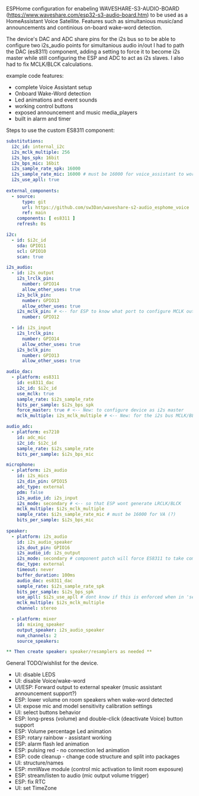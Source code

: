 ESPHome configuration for enabeling WAVESHARE-S3-AUDIO-BOARD (https://www.waveshare.com/esp32-s3-audio-board.htm)
to be used as a HomeAssistant Voice Satellite. Features such as simultanious music/and announcements and
continious on-board wake-word detection.

The device's DAC and ADC share pins for the i2s bus so to be able to configure two i2s_audio points for 
simultanious audio in/out I had to path the DAC (es8311) component, adding a setting to force it to become 
i2s master while still configuring the ESP and ADC to act as i2s slaves. I also had to fix MCLK/BLCK calculations.

example code features:
* complete Voice Assistant setup
* Onboard Wake-Word detection
* Led animations and event sounds
* working control buttons
* exposed announcement and music media_players
* built in alarm and timer

Steps to use the custom ES8311 component:
``` yaml
substitutions:
  i2c_id: internal_i2c
  i2s_mclk_multiple: 256
  i2s_bps_spk: 16bit
  i2s_bps_mic: 16bit
  i2s_sample_rate_spk: 16000
  i2s_sample_rate_mic: 16000 # must be 16000 for voice_assistant to work(?)
  i2s_use_apll: true
  
external_components:
  - source:
      type: git
      url: https://github.com/sw3Dan/waveshare-s2-audio_esphome_voice
      ref: main
    components: [ es8311 ]
    refresh: 0s

i2c:
  - id: $i2c_id
    sda: GPIO11
    scl: GPIO10
    scan: true

i2s_audio:
  - id: i2s_output
    i2s_lrclk_pin: 
      number: GPIO14
      allow_other_uses: true
    i2s_bclk_pin:  
      number: GPIO13
      allow_other_uses: true
    i2s_mclk_pin: # <-- for ESP to know what port to configure MCLK output
      number: GPIO12

  - id: i2s_input
    i2s_lrclk_pin:  
      number: GPIO14
      allow_other_uses: true
    i2s_bclk_pin:  
      number: GPIO13
      allow_other_uses: true

audio_dac:
  - platform: es8311
    id: es8311_dac
    i2c_id: $i2c_id
    use_mclk: true
    sample_rate: $i2s_sample_rate
    bits_per_sample: $i2s_bps_spk
    force_master: true # <-- New: to configure device as i2s master
    mclk_multiple: i2s_mclk_multiple # <-- New: for the i2s bus MCLK/BLCK calculations

audio_adc:
  - platform: es7210
    id: adc_mic
    i2c_id: $i2c_id
    sample_rate: $i2s_sample_rate
    bits_per_sample: $i2s_bps_mic

microphone:
  - platform: i2s_audio
    id: i2s_mics
    i2s_din_pin: GPIO15
    adc_type: external
    pdm: false
    i2s_audio_id: i2s_input
    i2s_mode: secondary # <-- so that ESP wont generate LRCLK/BLCK
    mclk_multiple: $i2s_mclk_multiple
    sample_rate: $i2s_sample_rate_mic # must be 16000 for VA (?)
    bits_per_sample: $i2s_bps_mic
    
speaker:
  - platform: i2s_audio
    id: i2s_audio_speaker
    i2s_dout_pin: GPIO16
    i2s_audio_id: i2s_output
    i2s_mode: secondary # component patch will force ES8311 to take command
    dac_type: external
    timeout: never
    buffer_duration: 100ms
    audio_dac: es8311_dac
    sample_rate: $i2s_sample_rate_spk
    bits_per_sample: $i2s_bps_spk
    use_apll: $i2s_use_apll # dont know if this is enforced when in 'secondary' i2s mode
    mclk_multiple: $i2s_mclk_multiple
    channel: stereo

  - platform: mixer
    id: mixing_speaker
    output_speaker: i2s_audio_speaker
    num_channels: 2
    source_speakers:

** Then create speaker: speaker/resamplers as needed ** 
```

General TODO/wishlist for the device.
* UI: disable LEDS
* UI: disable Voice/wake-word
* UI/ESP: Forward output to external speaker (music assistant announcement support?)
* ESP: lower volume on room speakers when wake-word detected
* UI: expose mic and model sensitivity calibration settings
* UI: select buttons behavior
* ESP: long-press (volume) and double-click  (deactivate Voice) button support
* ESP: Volume percentage Led animation
* ESP: rotary rainbow - assistant working
* ESP: alarm flash led animation
* ESP: pulsing red - no connection led animation
* ESP: code cleanup - change code structure and split into packages
* UI: structure/names
* ESP: mmWave module (control mic activation to limit room exposure)
* ESP: stream/listen to audio (mic output volume trigger)
* ESP: fix RTC
* UI: set TimeZone
